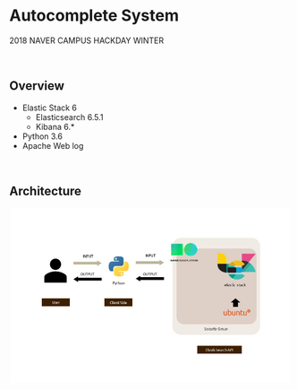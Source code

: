 # Autocomplete System
2018 NAVER CAMPUS HACKDAY WINTER

<br>

## Overview

* Elastic Stack 6
  - Elasticsearch 6.5.1
  - Kibana 6.*
* Python 3.6
* Apache Web log

<br>

## Architecture
<div align="center">
  <img src="https://github.com/jinnyy/Autocomplete/raw/master/images/architecture.jpg" width=500 />
</div>
